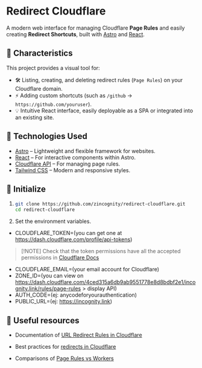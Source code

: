 # Redirect Cloudflare

A modern web interface for managing Cloudflare **Page Rules** and easily
creating **Redirect Shortcuts**, built with [Astro](https://astro.build/) and
[React](https://react.dev/).

## 🚀 Characteristics

This project provides a visual tool for:

- 🛠️ Listing, creating, and deleting redirect rules (`Page Rules`) on your
  Cloudflare domain.
- ⚡ Adding custom shortcuts (such as `/github` →
  `https://github.com/youruser`).
- 💡 Intuitive React interface, easily deployable as a SPA or integrated into an
  existing site.

## 🧰 Technologies Used

- [Astro](https://astro.build/) – Lightweight and flexible framework for
  websites.
- [React](https://react.dev/) – For interactive components within Astro.
- [Cloudflare API](https://developers.cloudflare.com/api/resources/page_rules/methods/list/)
  – For managing page rules.
- [Tailwind CSS](https://tailwindcss.com/) – Modern and responsive styles.

## 🧭 Initialize

1. ```bash
   git clone https://github.com/zincognity/redirect-cloudflare.git
   cd redirect-cloudflare
   ```

2. Set the environment variables.

- CLOUDFLARE_TOKEN=(you can get one at
  <https://dash.cloudflare.com/profile/api-tokens>)

> [!NOTE] Check that the token permissions have all the accepted permissions in
> [Cloudflare Docs](https://developers.cloudflare.com/api/resources/page_rules/methods/list/)

- CLOUDFLARE_EMAIL=(your email account for Cloudflare)
- ZONE_ID=(you can view on
  <https://dash.cloudflare.com/4ced315a6db9ab9551778e8d8bdbf2e1/incognity.link/rules/page-rules> >
  display API)
- AUTH_CODE=(ej: anycodeforyourauthentication)
- PUBLIC_URL=(ej: <https://incognity.link>)

## 🔗 Useful resources

- Documentation of
  [URL Redirect Rules in Cloudflare](https://developers.cloudflare.com/rules/url-forwarding/?utm_source=chatgpt.com)

- Best practices for
  [redirects in Cloudflare](https://noamlerner.com/posts/cloudflare_page_rule/?utm_source=chatgpt.com)

- Comparisons of
  [Page Rules vs Workers](https://developers.cloudflare.com/rules/url-forwarding/?utm_source=chatgpt.com)

